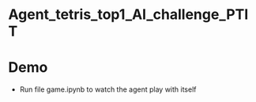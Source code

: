# Agent_tetris_top1_AI_challenge_PTIT
 
# Demo
 - Run file game.ipynb to watch the agent play with itself

